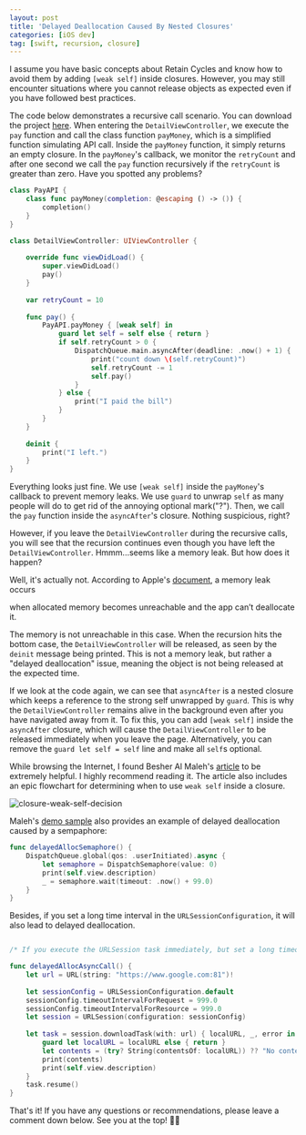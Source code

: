 ```yaml
---
layout: post
title: 'Delayed Deallocation Caused By Nested Closures'
categories: [iOS dev]
tag: [swift, recursion, closure]
---
```


I assume you have basic concepts about Retain Cycles and know how to avoid them by adding `[weak self]` inside closures. However, you may still encounter situations where you cannot release objects as expected even if you have followed best practices.

The code below demonstrates a recursive call scenario. You can download the project [here](https://github.com/PinYuanChen/delayed-dealloc). When entering the `DetailViewController`, we execute the `pay` function and call the class function `payMoney`, which is a simplified function simulating API call. Inside the `payMoney` function, it simply returns an empty closure. In the `payMoney`'s callback, we monitor the `retryCount` and after one second we call the `pay` function recursively if the `retryCount` is greater than zero. Have you spotted any problems?  

```swift
class PayAPI {
    class func payMoney(completion: @escaping () -> ()) {
        completion()
    }
}

class DetailViewController: UIViewController {
    
    override func viewDidLoad() {
        super.viewDidLoad()
        pay()
    }
    
    var retryCount = 10
    
    func pay() {
        PayAPI.payMoney { [weak self] in
            guard let self = self else { return }
            if self.retryCount > 0 {
                DispatchQueue.main.asyncAfter(deadline: .now() + 1) {
                    print("count down \(self.retryCount)")
                    self.retryCount -= 1
                    self.pay()
                }
            } else {
                print("I paid the bill")
            }
        }
    }
    
    deinit {
        print("I left.")
    }
}

```
Everything looks just fine. We use `[weak self]` inside the `payMoney`'s callback to prevent memory leaks. We use `guard` to unwrap `self` as many people will do to get rid of the annoying optional mark("?"). Then, we call the `pay` function inside the `asyncAfter`'s closure. Nothing suspicious, right? 

However, if you leave the `DetailViewController` during the recursive calls, you will see that the recursion continues even though you have left the `DetailViewController`. Hmmm...seems like a memory leak. But how does it happen?

Well, it's actually not. According to Apple's [document](https://developer.apple.com/documentation/xcode/making-changes-to-reduce-memory-use), a memory leak occurs

>
when allocated memory becomes unreachable and the app can’t deallocate it. 
>

The memory is not unreachable in this case. When the recursion hits the bottom case, the `DetailViewController` will be released, as seen by the `deinit` message being printed. This is not a memory leak, but rather a "delayed deallocation" issue, meaning the object is not being released at the expected time.

If we look at the code again, we can see that `asyncAfter` is a nested closure which keeps a reference to the strong self unwrapped by `guard`. This is why the `DetailViewController` remains alive in the background even after you have navigated away from it. To fix this, you can add `[weak self]` inside the `asyncAfter` closure, which will cause the `DetailViewController` to be released immediately when you leave the page. Alternatively, you can remove the `guard let self = self` line and make all `self`s optional. 

While browsing the Internet, I found Besher Al Maleh's [article](https://medium.com/@almalehdev/you-dont-always-need-weak-self-a778bec505ef) to be extremely helpful. I highly recommend reading it. The article also includes an epic flowchart for determining when to use `weak self` inside a closure.

![closure-weak-self-decision](https://miro.medium.com/max/4800/1*yHX-8dJrQpH7R2hfM_21MQ.webp)

Maleh's [demo sample](https://github.com/almaleh/weak-self) also provides an example of delayed deallocation caused by a sempaphore:

```swift
func delayedAllocSemaphore() {
    DispatchQueue.global(qos: .userInitiated).async {
        let semaphore = DispatchSemaphore(value: 0)
        print(self.view.description)
        _ = semaphore.wait(timeout: .now() + 99.0)
    }
}
```

Besides, if you set a long time interval in the `URLSessionConfiguration`, it will also lead to delayed deallocation.

```swift

/* If you execute the URLSession task immediately, but set a long timeout interval, it will delay the deallocation of your controller until you either cancel the task, get a response back, or timeout. Using [weak self] will prevent that delay. Note: Using port 81 on the url helps simulate a request timeout */

func delayedAllocAsyncCall() {
    let url = URL(string: "https://www.google.com:81")!
        
    let sessionConfig = URLSessionConfiguration.default
    sessionConfig.timeoutIntervalForRequest = 999.0
    sessionConfig.timeoutIntervalForResource = 999.0
    let session = URLSession(configuration: sessionConfig)
        
    let task = session.downloadTask(with: url) { localURL, _, error in
        guard let localURL = localURL else { return }
        let contents = (try? String(contentsOf: localURL)) ?? "No contents"
        print(contents)
        print(self.view.description)
    }
    task.resume()
}
```

That's it! If you have any questions or recommendations, please leave a comment down below. See you at the top! 🤜🤛